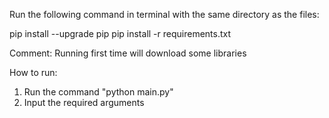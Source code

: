 Run the following command in terminal with the same directory as the files:

pip install --upgrade pip
pip install -r requirements.txt

Comment:
Running first time will download some libraries

How to run:

1. Run the command "python main.py"
2. Input the required arguments
